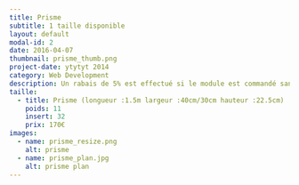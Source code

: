 ```yaml
---
title: Prisme
subtitle: 1 taille disponible
layout: default
modal-id: 2
date: 2016-04-07
thumbnail: prisme_thumb.png
project-date: ytytyt 2014
category: Web Development
description: Un rabais de 5% est effectué si le module est commandé sans inserts.
taille:
  - title: Prisme (longueur :1.5m largeur :40cm/30cm hauteur :22.5cm)
    poids: 11
    insert: 32
    prix: 170€
images:
  - name: prisme_resize.png
    alt: prisme
  - name: prisme_plan.jpg
    alt: prisme plan
---
```

